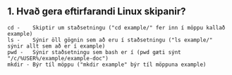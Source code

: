 ## 1. Hvað gera eftirfarandi Linux skipanir?
	cd - 	Skiptir um staðsetningu ("cd example/" fer inn í möppu kallað example)
	ls -	Sýnir öll gögnin sem að eru í staðsetningu ("ls example/" sýnir allt sem að er í example)
	pwd -	Sýnir staðsetningu sem bash er í (pwd gæti sýnt "/c/%USER%/example/example-doc")
	mkdir -	Býr tíl möppu ("mkdir example" býr tíl möppuna example)

